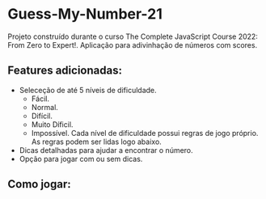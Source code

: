 # Guess-My-Number-21
Projeto construído durante o curso The Complete JavaScript Course 2022: From Zero to Expert!. Aplicação para adivinhação de números com scores. 

## Features adicionadas:
- Seleceção de até  5 níveis de dificuldade.
  - Fácil.
  - Normal.
  - Difícil.
  - Muito Díficil.
  - Impossível.
 Cada nível de dificuldade possui regras de jogo próprio. As regras podem ser lidas logo abaixo.
- Dicas detalhadas para ajudar a encontrar o número.
- Opção para jogar com ou sem dicas.

## Como jogar:

